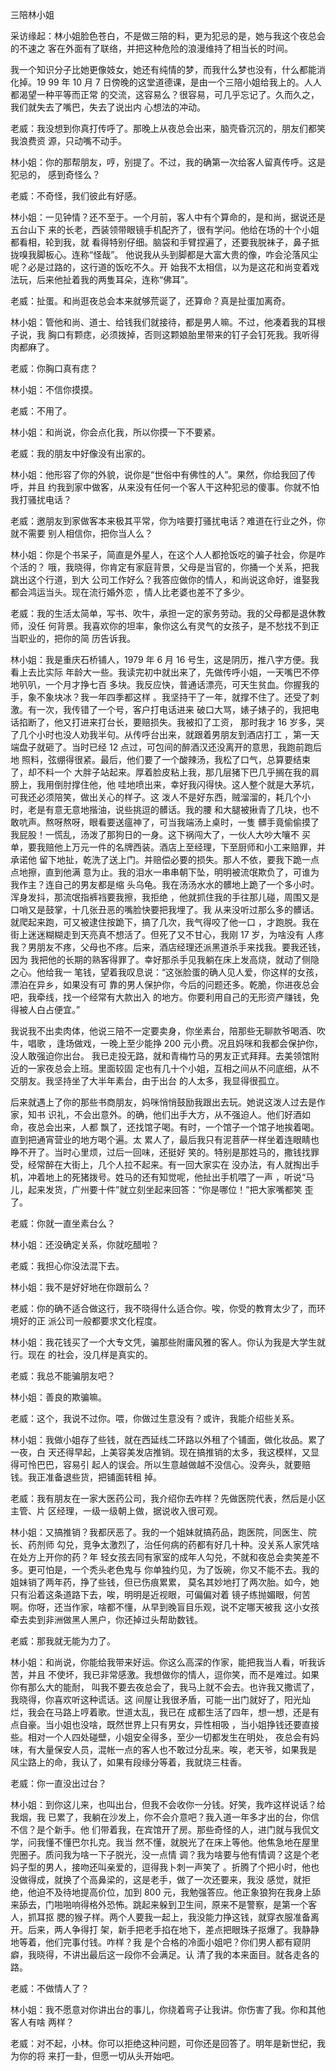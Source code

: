 ﻿三陪林小姐

采访缘起：林小姐脸色苍白，不是做三陪的料，更为犯忌的是，她与我这个夜总会的不速之
客在外面有了联络，并把这种危险的浪漫维持了相当长的时间。

我一个知识分子比她更像妓女，她还有纯情的梦，而我什么梦也没有，什么都能消化掉。19
99 年 10 月 7 日傍晚的这堂道德课，是由一个三陪小姐给我上的。人人都渴望一种平等而正常
的交流，这容易么？很容易，可几乎忘记了。久而久之，我们就失去了嘴巴，失去了说出内
心想法的冲动。

老威：我没想到你真打传呼了。那晚上从夜总会出来，脑壳昏沉沉的，朋友们都笑我浪费资
源，只动嘴不动手。

林小姐：你的那帮朋友，哼，别提了。不过，我的确第一次给客人留真传呼。这是犯忌的，
感到奇怪么？

老威：不奇怪，我们彼此有好感。

林小姐：一见钟情？还不至于。一个月前，客人中有个算命的，是和尚，据说还是五台山下
来的长老，西装领带眼镜手机配齐了，很有学问。他给在场的十个小姐都看相，轮到我，就
看得特别仔细。脑袋和手臂捏遍了，还要我脱袜子，鼻子抵拢嗅我脚板心。连称“怪哉”。
他说我从头到脚都是大富大贵的像，咋会沦落风尘呢？必是过路的，这行道的饭吃不久。开
始我不太相信，以为是这花和尚变着戏法玩，后来他扯着我的两隻耳朵，连称“佛耳”。

老威：扯蛋。和尚逛夜总会本来就够荒诞了，还算命？真是扯蛋加离奇。

林小姐：管他和尚、道士、给钱我们就接待，都是男人嘛。不过，他凑着我的耳根子说，我
胸口有颗痣，必须拨掉，否则这颗娘胎里带来的钉子会钉死我。我听得肉都麻了。

老威：你胸口真有痣？

林小姐：不信你摸摸。

老威：不用了。

林小姐：和尚说，你会点化我，所以你摸一下不要紧。

老威：我的朋友中好像没有出家的。

林小姐：他形容了你的外貌，说你是“世俗中有佛性的人”。果然，你给我回了传呼，并且
约我到家中做客，从来没有任何一个客人干这种犯忌的傻事。你就不怕我打骚扰电话？

老威：邀朋友到家做客本来极其平常，你为啥要打骚扰电话？难道在行业之外，你就不需要
别人相信你，把你当人么？

林小姐：你是个书呆子，简直是外星人，在这个人人都抢饭吃的骗子社会，你是咋个活的？
哦，我晓得，你肯定有家庭背景，父母是当官的，你捅一个关系，把我跳出这个行道，到大
公司工作好么？我答应做你的情人，和尚说这命好，谁娶我都会鸿运当头。现在流行婚外恋
，情人比老婆也差不了多少。

老威：我的生活太简单，写书、吹牛，承担一定的家务劳动。我的父母都是退休教师，没任
何背景。我喜欢你的坦率，象你这么有灵气的女孩子，是不愁找不到正当职业的，把你的简
历告诉我。

林小姐：我是重庆石桥铺人，1979 年 6 月 16 号生，这是阴历，推八字方便。我看上去比实际
年龄大一些。我读完初中就出来了，先做传呼小姐，一天嘴巴不停地叭叭，一个月才挣七百
多块。我反应快，普通话漂亮，可天生贫血。你握我的手，象不象块冰？我一年四季都这样
。我坚持干了一年，就撑不住了。还受了刺激。有一次，我传错了一个号，客户打电话进来
破口大骂，婊子婊子的，我把电话掐断了，他又打进来打台长，要赔损失。我被扣了工资，
那时我才 16 岁多，哭了几个小时也没人劝我半句。从传呼台出来，就跟着男朋友到酒店打工
，第一天端盘子就砸了。当时已经 12 点过，可包间的醉酒汉还没离开的意思，我跑前跑后地
照料，弦绷得很紧。最后，他们要了一个酸辣汤，我松了口气，总算要结束了，却不料一个
大胖子站起来。厚着脸皮粘上我，那几层猪下巴几乎搁在我的肩膀上，我用倒肘撑住他，他
哇地喷出来，幸好我闪得快。这人整个就是大茅坑，可我还必须陪笑，做出关心的样子。这
泼人不是好东西，贼溜溜的，耗几个小时，老是有意无意地揩油，说些挑逗的髒话。我的腰
和大腿被揪青了几块，也不敢吭声。熬呀熬呀，眼看要送瘟神了，可当我端汤上桌时，一隻
髒手竟偷偷摸了我屁股！一慌乱，汤泼了那狗日的一身。这下祸闯大了，一伙人大吵大嚷不
买单，要我赔他上万元一件的名牌西装。酒店上至经理，下至厨师和小工来赔罪，并承诺他
留下地扯，乾洗了送上门。并赔偿必要的损失。那人不依，要我下跪一点点地擦，直到他满
意为止。我的泪水一串串朝下坠，明明被流氓欺负了，可谁为我作主？连自己的男友都是缩
头乌龟。我在汤汤水水的髒地上跪了一个多小时。浑身发抖，那流氓指裤裆要我擦，我拒绝
，他就抓住我的手往那儿碰，周围又是口哨又是鼓掌，十几张丑恶的嘴脸快要把我埋了。我
从来没听过那么多的髒话。就爬起来跑，可又被逮住按跪下，搞了几次，我气得咬了他一口
，才跑脱。我在街上迷迷糊糊走到天亮真不想活了。但死了又不甘心，我刚 17 岁，为啥没有
人疼我？男朋友不疼，父母也不疼。后来，酒店经理还派黑道杀手来找我。要我还钱，因为
我把他的长期的熟客得罪了。幸好那杀手见我躺在床上发高烧，就动了侧隐之心。他给我一
笔钱，望着我叹息说：“这张脸蛋的确人见人爱，你这样的女孩，漂泊在异乡，如果没有可
靠的男人保护你，今后的问题还多。乾脆，你进夜总会吧，我牵线，找一个经常有大款出入
的地方。你要利用自己的无形资产赚钱，免得被人白占便宜。”

我说我不出卖肉体，他说三陪不一定要卖身，你坐素台，陪那些无聊款爷喝酒、吹牛，唱歌
，逢场做戏，一晚上至少能挣 200 元小费。况且妈咪和我都会保护你，没人敢强迫你出台。
我已走投无路，就和青梅竹马的男友正式拜拜。去美领馆附近的一家夜总会上班。里面较固
定也有几十个小姐，互相之间从不问底细，从不交朋友。我坚持坐了大半年素台，由于出台
的人太多，我显得很孤立。

后来就遇上了你的那些书商朋友，妈咪悄悄鼓励我跟出去玩。她说这泼人过去是作家，知书
识礼，不会出意外。的确，他们出手大方，从不强迫人。他们好酒如命，夜总会出来，人都
飘了，还找馆子喝。有时，一个馆子一个馆子地挨着喝。直到把通宵营业的地方喝个遍。太
累人了，最后我只有泥菩萨一样坐着连眼睛也睁不开了。当时心里烦，过后一回味，还挺好
笑的。特别是那姓马的，撒钱找罪受，经常醉在大街上，几个人拉不起来。有一回大家实在
没办法，有人就掏出手机，冲着地上的死猪拨号。姓马的还有知觉呢，他扯出手机喂了一声
，听说“马儿，起来发货，广州要十件”就立刻坐起来回答：“你是哪位！”把大家嘴都笑
歪了。

老威：你就一直坐素台么？

林小姐：还没确定关系，你就吃醋啦？

老威：我担心你没法混下去。

林小姐：我不是好好地在你跟前么？

老威：你的确不适合做这行，我不晓得什么适合你。唉，你受的教育太少了，而环境好的正
派公司一般都要求文化程度。

林小姐：我花钱买了一个大专文凭，骗那些附庸风雅的客人。你认为我是大学生就行。现在
的社会，没几样是真实的。

老威：我总不能骗朋友吧？

林小姐：善良的欺骗嘛。

老威：这个，我说不过你。喂，你做过生意没有？或许，我能介绍些关系。

林小姐：我做小姐存了些钱，就在西延线二环路以外租了个铺面，做化妆品。累了一夜，白
天还得早起，上美容美发店推销。现在搞推销的太多，我这模样，又显得可怜巴巴，容易引
起人的误会。所以生意越做越不没信心。没奔头，就要赔钱。我正准备退些货，把铺面转租
掉。

老威：我有朋友在一家大医药公司，我介绍你去咋样？先做医院代表，然后是小区主管、片
区经理，一级一级朝上做，据说收入很可观。

林小姐：又搞推销？我都厌恶了。我的一个姐妹就搞药品，跑医院，同医生、院长、药剂师
勾兑，竞争太激烈了，治任何病的药都有好几十种。没关系人家凭啥在处方上开你的药？年
轻女孩去同有家室的成年人勾兑，不就和夜总会卖笑差不多。更可怕是，一个秃头老色鬼与
你单独约见，为了饭碗，你又不能不去。我的姐妹销了两年药，挣了些钱，但已伤痕累累，
莫名其妙地打了两次胎。如今，她只有沿着这条道路下去，唉，明明是近视眼，可偏偏对着
镜子练抛媚眼，何苦啊。你呀，还当作家，啥都不懂，从早到晚盲目乐观，说不定哪天被我
这小女孩牵去卖到非洲做黑人黑户，你还掉过头帮助数钱。

老威：那我就无能为力了。

林小姐：和尚说，你能给我带来好运。你这么高深的作家，能把我当人看，听我诉苦，并且
不使坏，我已非常感激。我想做你的情人，逗你笑，而不是难过。如果你有那么大的能耐，
叫我不要去夜总会了，我马上就不会去。也许我又撒谎了，我晓得，你喜欢听这种谎话。这
间屋让我很矛盾，可能一出门就好了，阳光灿烂，我会在马路上哼着歌。世道太乱，我已在
成都生活了四年，想一想，还是有点自豪。当小姐也没啥，既然世界上只有男女，异性相吸
，当小姐挣钱还要直接些。相对一个人四处碰壁，小姐安全得多，至少一切都发生在明处，
夜总会有妈味，有大量保安人员，混帐一点的客人也不敢过分乱来。唉，老天爷，如果我是
风尘路上的命，我认了，如果有段缘分等着，我就烧三柱香。

老威：你一直没出过台？

林小姐：到你这儿来，也叫出台，但我不会收你一分钱。好笑，我咋这样说话？给我烟，我
已累了，我躺在沙发上，你不会介意吧？我入道一年多才出的台，你信不信？是个新手。他
们带着我，在宾馆开了房。那些奇怪的人，进门就与我侃文学，问我懂不懂巴尔扎克。我当
然不懂，就脱光了在床上等他。他焦急地在屋里兜圈子。质问我为啥一下子脱光，没一点情
调？我为啥要与他有情调？这是个老妈子型的男人，接吻还叫亲爱的，逗得我卜刺一声笑了
。折腾了个把小时，他也没做得成，就换了个高鼻梁的，这是老手，做了一次还要来，我没
感觉，就拒绝，他迫不及待地提高价位，加到 800 元，我勉强答应。他正象狼狗在我身上舔
来舔去，门啪啪响得格外恐怖。跳起来躲到卫生间，原来不是警察，是第一个客人，抓耳抠
腮的猴子样。两个人要我一起上，我没能力挣这钱，就穿衣服准备离开。后来，两人争得打
架，新手把老手掐在地下，差点把眼珠子抠爆了。我静静地等着，他们完事付钱。咋样？我
是个合格的冷面小姐吧？你们男人都有窥阴癖，我晓得，不讲出最后这一段你不会满足。认
清了我的本来面目。就各走各的路。

老威：不做情人了？

林小姐：我不愿意对你讲出台的事儿，你绕着弯子让我讲。你伤害了我。你和其他客人有啥
两样？

老威：对不起，小林。你可以拒绝这种问题，可你还是回答了。明年是新世纪，我为你的将
来打一卦，但愿一切从头开始吧。